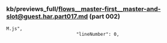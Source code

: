 ### kb/previews_full/flows__master-first__master-and-slot@guest.har.part017.md (part 002)

```md
M.js",
                          "lineNumber": 0,
                   
```

```

